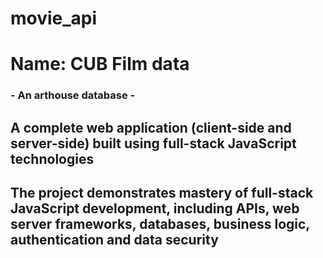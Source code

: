 # movie_api

# Name: CUB Film data
### - An arthouse database -

## A complete web application (client-side and server-side) built using full-stack JavaScript technologies

## The project demonstrates mastery of full-stack JavaScript development, including APIs, web server frameworks, databases, business logic, authentication and data security